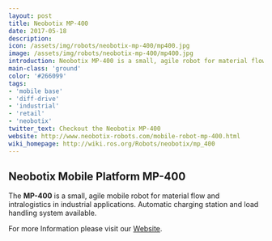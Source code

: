 ```yaml
---
layout: post
title: Neobotix MP-400
date: 2017-05-18
description:
icon: /assets/img/robots/neobotix-mp-400/mp400.jpg
image: /assets/img/robots/neobotix-mp-400/mp400.jpg
introduction: Neobotix MP-400 is a small, agile robot for material flow and intralogistics in industrial applications. Automatic charging station and load handling system available.
main-class: 'ground'
color: '#266099'
tags:
- 'mobile base'
- 'diff-drive'
- 'industrial'
- 'retail'
- 'neobotix'
twitter_text: Checkout the Neobotix MP-400
website: http://www.neobotix-robots.com/mobile-robot-mp-400.html
wiki_homepage: http://wiki.ros.org/Robots/neobotix/mp_400
---
```


## Neobotix Mobile Platform MP-400

The **MP-400** is a small, agile mobile robot for material flow and intralogistics in industrial applications. Automatic charging station and load handling system available.

For more Information please visit our [Website](https://www.neobotix-robots.com/mobile-robot-mp-400.html).
